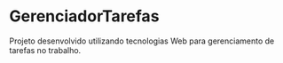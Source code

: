 # GerenciadorTarefas
Projeto desenvolvido utilizando tecnologias Web para gerenciamento de tarefas no trabalho.
